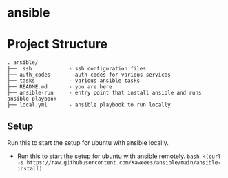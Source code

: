# ansible

# Project Structure
```
. ansible/
├── .ssh            - ssh configuration files
├── auth_codes      - auth codes for various services
├── tasks           - various ansible tasks
├── README.md       - you are here
├── ansible-run     - entry point that install ansible and runs ansible-playbook
├── local.yml       - ansible playbook to run locally
```

## Setup
Run this to start the setup for ubuntu with ansible locally.

- Run this to start the setup for ubuntu with ansible remotely.
`bash <(curl -s https://raw.githubusercontent.com/Kaweees/ansible/main/ansible-install)`

